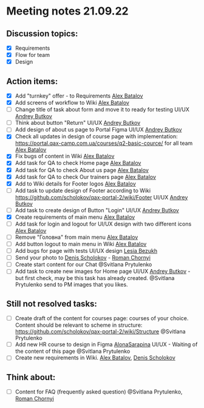 # Meeting notes 21.09.22

## Discussion topics:

- [x] Requirements
- [x] Flow for team 
- [x] Design 

## Action items:   

- [x] Add "turnkey" offer - to Requirements [Alex Batalov](https://github.com/ABatalov) 
- [x] Add screens of workflow to Wiki  [Alex Batalov](https://github.com/ABatalov)  
- [ ] Change title of task about form and move it to ready for testing UI/UX [Andrey Butkov](https://github.com/ButKoff)  
- [ ] Think about button "Return" UI/UX [Andrey Butkov](https://github.com/ButKoff) 
- [ ] Add design of about us page to Portal Figma UI/UX [Andrey Butkov](https://github.com/ButKoff)   
- [x] Check all updates in design of course page with implementation: https://portal.qax-camp.com.ua/courses/q2-basic-cource/ for all team [Alex Batalov](https://github.com/ABatalov) 
- [x] Fix bugs of content in Wiki [Alex Batalov](https://github.com/ABatalov)  
- [x] Add task for QA to check Home page [Alex Batalov](https://github.com/ABatalov)  
- [x] Add task for QA to check About us page [Alex Batalov](https://github.com/ABatalov)
- [x] Add task for QA to check Our trainers page [Alex Batalov](https://github.com/ABatalov) 
- [x] Add to Wiki details for Footer logos [Alex Batalov](https://github.com/ABatalov) 
- [ ] Add task to update design of Footer according to Wiki https://github.com/scholokov/qax-portal-2/wiki/Footer UI/UX [Andrey Butkov](https://github.com/ButKoff) 
- [ ] Add task to create design of Button "Login" UI/UX [Andrey Butkov](https://github.com/ButKoff) 
- [x] Create requirements of main menu [Alex Batalov](https://github.com/ABatalov) 
- [ ] Add task for login and logout for UI/UX design with two different icons [Alex Batalov](https://github.com/ABatalov) 
- [ ] Remove "Головна" from main menu [Alex Batalov](https://github.com/ABatalov)
- [ ] Add button logout to main menu in Wiki [Alex Batalov](https://github.com/ABatalov) 
- [ ] Add bugs for page with tests UI/UX design [Lesia Bezukh](https://github.com/LesiaBezukh)
- [ ] Send your photo to [Denis Scholokov](https://github.com/scholokov) - [Roman Chornyi](https://github.com/RChornyi)
- [ ] Create start content for our Chat @Svitlana Prytulenko  
- [ ] Add task to create new images for Home page UI/UX [Andrey Butkov](https://github.com/ButKoff) - but first check, may be this task has already created. @Svitlana Prytulenko send to PM images that you likes.   

## Still not resolved tasks:  
- [ ] Create draft of the content for courses page: courses of your choice. Content should be relevant to scheme in structure: https://github.com/scholokov/qax-portal-2/wiki/Structure  @Svitlana Prytulenko
- [ ] Add new HR course to design in Figma [AlonaSarapina](https://github.com/AlonaSarapina)  UI/UX - Waiting of the content of this page @Svitlana Prytulenko 
- [ ] Create new requirements in Wiki. [Alex Batalov](https://github.com/ABatalov), [Denis Scholokov](https://github.com/scholokov)

## Think about:  
- [ ] Content for FAQ (frequently asked question) @Svitlana Prytulenko, [Roman Chornyi](https://github.com/RChornyi)
